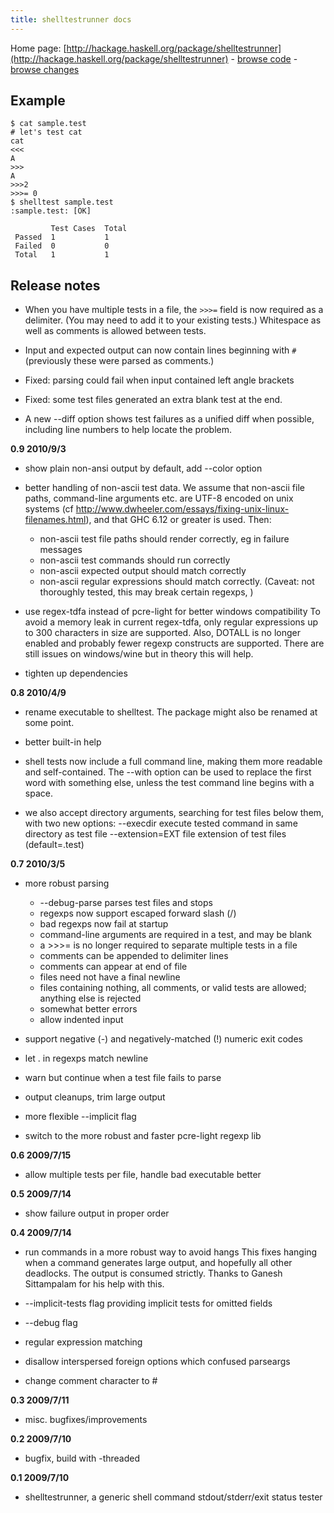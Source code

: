```yaml
---
title: shelltestrunner docs
---
```


Home page: [http://hackage.haskell.org/package/shelltestrunner](http://hackage.haskell.org/package/shelltestrunner) -
[browse code](http://joyful.com/darcsweb/darcsweb.cgi?r=shelltestrunner;a=headblob;f=/shelltest.hs) -
[browse changes](http://joyful.com/darcsweb/darcsweb.cgi?r=shelltestrunner)

## Example

    $ cat sample.test
    # let's test cat
    cat
    <<<
    A
    >>>
    A
    >>>2
    >>>= 0
    $ shelltest sample.test
    :sample.test: [OK]

             Test Cases  Total      
     Passed  1           1          
     Failed  0           0          
     Total   1           1          

## Release notes

  * When you have multiple tests in a file, the `>>>=` field is now
    required as a delimiter. (You may need to add it to your existing
    tests.)  Whitespace as well as comments is allowed between tests.

  * Input and expected output can now contain lines beginning with `#`
    (previously these were parsed as comments.)

  * Fixed: parsing could fail when input contained left angle brackets
  
  * Fixed: some test files generated an extra blank test at the end.

  * A new --diff option shows test failures as a unified diff when
    possible, including line numbers to help locate the problem.

**0.9 2010/9/3**

  * show plain non-ansi output by default, add --color option

  * better handling of non-ascii test data. We assume that non-ascii file
    paths, command-line arguments etc. are UTF-8 encoded on unix systems
    (cf http://www.dwheeler.com/essays/fixing-unix-linux-filenames.html),
    and that GHC 6.12 or greater is used. Then:

    - non-ascii test file paths should render correctly, eg in failure messages
    - non-ascii test commands should run correctly
    - non-ascii expected output should match correctly
    - non-ascii regular expressions should match correctly. (Caveat: not
      thoroughly tested, this may break certain regexps, )

  * use regex-tdfa instead of pcre-light for better windows compatibility
    To avoid a memory leak in current regex-tdfa, only regular expressions
    up to 300 characters in size are supported. Also, DOTALL is no longer
    enabled and probably fewer regexp constructs are supported.  There are
    still issues on windows/wine but in theory this will help.

  * tighten up dependencies

**0.8 2010/4/9**

  * rename executable to shelltest. The package might also be renamed at some point.

  * better built-in help

  * shell tests now include a full command line, making them more readable
    and self-contained. The --with option can be used to replace the first
    word with something else, unless the test command line begins with a
    space.

  * we also accept directory arguments, searching for test files below
    them, with two new options:
      --execdir        execute tested command in same directory as test file
      --extension=EXT  file extension of test files (default=.test)

**0.7 2010/3/5**

  * more robust parsing
    - --debug-parse parses test files and stops
    - regexps now support escaped forward slash (\/)
    - bad regexps now fail at startup
    - command-line arguments are required in a test, and may be blank
    - a >>>= is no longer required to separate multiple tests in a file
    - comments can be appended to delimiter lines
    - comments can appear at end of file
    - files need not have a final newline
    - files containing nothing, all comments, or valid tests are allowed; anything else is rejected
    - somewhat better errors
    - allow indented input

  * support negative (-) and negatively-matched (!) numeric exit codes

  * let . in regexps match newline

  * warn but continue when a test file fails to parse

  * output cleanups, trim large output

  * more flexible --implicit flag

  * switch to the more robust and faster pcre-light regexp lib

**0.6 2009/7/15**

  * allow multiple tests per file, handle bad executable better

**0.5 2009/7/14**

  * show failure output in proper order

**0.4 2009/7/14**

  * run commands in a more robust way to avoid hangs
    This fixes hanging when a command generates large output, and hopefully
    all other deadlocks. The output is consumed strictly. Thanks to Ganesh
    Sittampalam for his help with this.

  * --implicit-tests flag providing implicit tests for omitted fields

  * --debug flag

  * regular expression matching

  * disallow interspersed foreign options which confused parseargs

  * change comment character to #

**0.3 2009/7/11**

  * misc. bugfixes/improvements

**0.2 2009/7/10**

  * bugfix, build with -threaded

**0.1 2009/7/10**

  * shelltestrunner, a generic shell command stdout/stderr/exit status tester
